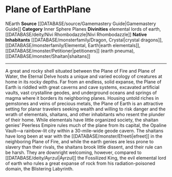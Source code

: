 ﻿---
alignment: N
element: Earth
id: '5'
name: Plane of Earth
plane_category: Inner Sphere Planes
rarity: Common
source: '[[DATABASE/source/Gamemastery Guide|Gamemastery Guide]]'
trait:
- '[[DATABASE/trait/Earth|Earth]]'
type: Plane

---
# Plane of Earth<span class="item-type">Plane</span>

<span class="trait-alignment item-trait">N</span><span class="item-trait">Earth</span>
**Source** [[DATABASE/source/Gamemastery Guide|Gamemastery Guide]]
**Category** Inner Sphere Planes
**Divinities** elemental lords of earth, [[DATABASE/deity/Nivi Rhombodazzle|Nivi Rhombodazzle]]
**Native Inhabitants** [[DATABASE/monsterfamily/Dragon, Crystal|crystal dragons]], [[DATABASE/monsterfamily/Elemental, Earth|earth elementals]], [[DATABASE/monster/Petitioner|petitioners]] (earth pneuma), [[DATABASE/monster/Shaitan|shaitans]]

---
A great and rocky shell situated between the Plane of Fire and Plane of Water, the Eternal Delve hosts a unique and varied ecology of creatures at home in its rocky depths. Far from an endless, solid expanse, the Plane of Earth is riddled with great caverns and cave systems, excavated artificial vaults, vast crystalline geodes, and underground oceans and springs of magma where it borders its neighboring planes. Housing untold riches in gemstones and veins of precious metals, the Plane of Earth is an attractive setting for planar travelers seeking wealth and willing to risk danger and the wrath of elementals, shaitans, and other inhabitants who resent the plunder of their home.
 While elementals have little organized society, the shaitan genies’ Peerless Empire rules much of the plane from its capital, the Opaline Vault—a rainbow-lit city within a 30-mile-wide geode cavern. The shaitans have long been at war with the [[DATABASE/monster/Efreeti|efreet]] in the neighboring Plane of Fire, and while the earth genies are less prone to slavery than their rivals, the shaitans brook little dissent, and their rule can be harsh. They are downright welcoming, however, compared to [[DATABASE/deity/Ayrzul|Ayrzul]] the Fossilized King, the evil elemental lord of earth who rules a great expanse of rock from his radiation-poisoned domain, the Blistering Labyrinth.